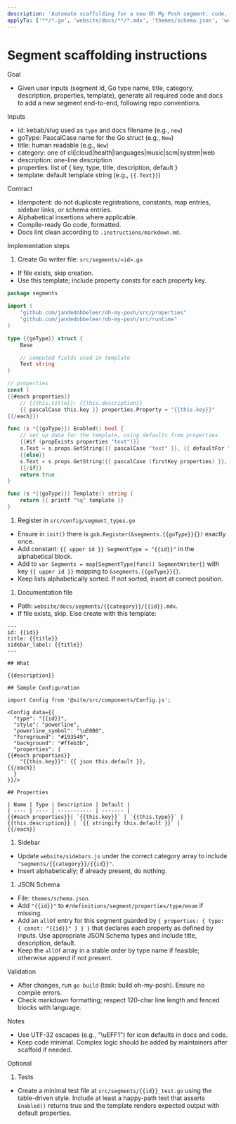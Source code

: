 ```yaml
---
description: 'Automate scaffolding for a new Oh My Posh segment: code, registration, docs, schema, sidebar updates'
applyTo: ['**/*.go', 'website/docs/**/*.mdx', 'themes/schema.json', 'website/sidebars.js']
---
```


# Segment scaffolding instructions

Goal

- Given user inputs (segment id, Go type name, title, category, description,
  properties, template), generate all required code and docs to add a new
  segment end-to-end, following repo conventions.

Inputs

- id: kebab/slug used as `type` and docs filename (e.g., `new`)
- goType: PascalCase name for the Go struct (e.g., `New`)
- title: human readable (e.g., `New`)
- category: one of cli|cloud|health|languages|music|scm|system|web
- description: one-line description
- properties: list of { key, type, title, description, default }
- template: default template string (e.g., ` {{.Text}} `)

Contract

- Idempotent: do not duplicate registrations, constants, map entries, sidebar
  links, or schema entries.
- Alphabetical insertions where applicable.
- Compile-ready Go code, formatted.
- Docs lint clean according to `.instructions/markdown.md`.

Implementation steps

1. Create Go writer file: `src/segments/<id>.go`

- If file exists, skip creation.
- Use this template; include property consts for each property key.

```go
package segments

import (
    "github.com/jandedobbeleer/oh-my-posh/src/properties"
    "github.com/jandedobbeleer/oh-my-posh/src/runtime"
)

type {{goType}} struct {
    Base

    // computed fields used in template
    Text string
}

// properties
const (
{{#each properties}}
    // {{this.title}}: {{this.description}}
    {{ pascalCase this.key }} properties.Property = "{{this.key}}"
{{/each}})

func (s *{{goType}}) Enabled() bool {
    // set up data for the template, using defaults from properties
    {{#if (propExists properties "text")}}
    s.Text = s.props.GetString({{ pascalCase "text" }}, {{ defaultFor "text" }})
    {{else}}
    s.Text = s.props.GetString({{ pascalCase (firstKey properties) }}, "")
    {{/if}}
    return true
}

func (s *{{goType}}) Template() string {
    return {{ printf "%q" template }}
}
```

1. Register in `src/config/segment_types.go`

- Ensure in `init()` there is `gob.Register(&segments.{{goType}}{})` exactly
  once.
- Add constant: `{{ upper id }} SegmentType = "{{id}}"` in the alphabetical
  block.
- Add to `var Segments = map[SegmentType]func() SegmentWriter{}` with key
  `{{ upper id }}` mapping to `&segments.{{goType}}{}`.
- Keep lists alphabetically sorted. If not sorted, insert at correct position.

1. Documentation file

- Path: `website/docs/segments/{{category}}/{{id}}.mdx`.
- If file exists, skip. Else create with this template:

````mdx
---
id: {{id}}
title: {{title}}
sidebar_label: {{title}}
---

## What

{{description}}

## Sample Configuration

import Config from '@site/src/components/Config.js';

<Config data={{
  "type": "{{id}}",
  "style": "powerline",
  "powerline_symbol": "\uE0B0",
  "foreground": "#193549",
  "background": "#ffeb3b",
  "properties": {
{{#each properties}}
    "{{this.key}}": {{ json this.default }},
{{/each}}
  }
}}/>

## Properties

| Name | Type | Description | Default |
| ---- | ---- | ----------- | ------- |
{{#each properties}}| `{{this.key}}` | `{{this.type}}` | {{this.description}} | `{{ stringify this.default }}` |
{{/each}}
````

1. Sidebar

- Update `website/sidebars.js` under the correct category array to include
  `"segments/{{category}}/{{id}}"`.
- Insert alphabetically; if already present, do nothing.

1. JSON Schema

- File: `themes/schema.json`.
- Add `"{{id}}"` to `#/definitions/segment/properties/type/enum` if missing.
- Add an `allOf` entry for this segment guarded by
  `{ properties: { type: { const: "{{id}}" } } }` that declares each property
  as defined by inputs. Use appropriate JSON Schema types and include title,
  description, default.
- Keep the `allOf` array in a stable order by type name if feasible; otherwise
  append if not present.

Validation

- After changes, run `go build` (task: build oh-my-posh). Ensure no compile
  errors.
- Check markdown formatting; respect 120-char line length and fenced blocks with
  language.

Notes

- Use UTF-32 escapes (e.g., "\uEFF1") for icon defaults in docs and code.
- Keep code minimal. Complex logic should be added by maintainers after
  scaffold if needed.

Optional

1. Tests

- Create a minimal test file at `src/segments/{{id}}_test.go` using the
  table-driven style. Include at least a happy-path test that asserts
  `Enabled()` returns true and the template renders expected output with default
  properties.
